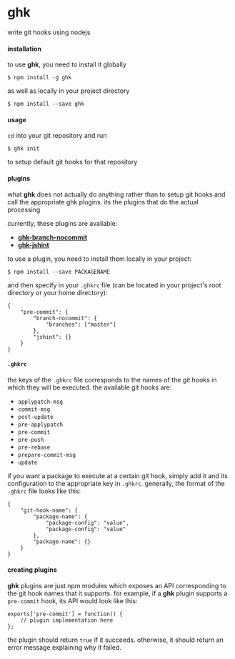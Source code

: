 ghk
===

write git hooks using nodejs


#### installation

to use **ghk**, you need to install it globally

```
$ npm install -g ghk
```

as well as locally in your project directory

```
$ npm install --save ghk
```


#### usage

`cd` into your git repository and run

```
$ ghk init
```

to setup default git hooks for that repository


#### plugins

what **ghk** does not actually do anything rather than to setup git hooks and
call the appropriate ghk plugins. its the plugins that do the actual processing

currently, these plugins are available:

- **[ghk-branch-nocommit](https://www.npmjs.com/package/ghk-branch-nocommit)**
- **[ghk-jshint](https://www.npmjs.com/package/ghk-jshint)**

to use a plugin, you need to install them locally in your project:

```
$ npm install --save PACKAGENAME
```

and then specify in your `.ghkrc` file (can be located in your project's root
directory or your home directory):

```
{
    "pre-commit": {
        "branch-nocommit": {
            "branches": ["master"]
        },
        "jshint": {}
    }
}
```


#### `.ghkrc`

the keys of the `.ghkrc` file corresponds to the names of the git hooks in
which they will be executed. the available git hooks are:

- `applypatch-msg`
- `commit-msg`
- `post-update`
- `pre-applypatch`
- `pre-commit`
- `pre-push`
- `pre-rebase`
- `prepare-commit-msg`
- `update`

if you want a package to execute at a certain git hook, simply add it and its
configuration to the appropriate key in `.ghkrc`. generally, the format of the
`.ghkrc` file looks like this:

```
{
    "git-hook-name": {
        "package-name": {
            "package-config": "value",
            "package-config": "value"
        },
        "package-name": {}
    }
}
```


#### creating plugins

**ghk** plugins are just npm modules which exposes an API corresponding to
the git hook names that it supports. for example, if a **ghk** plugin supports
a `pre-commit` hook, its API would look like this:

```
exports['pre-commit'] = function() {
    // plugin implementation here
};
```

the plugin should return `true` if it succeeds. otherwise, it should return an
error message explaining why it failed.
